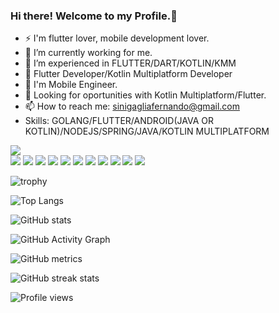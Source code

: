 ### Hi there! Welcome to my Profile.👋
- ⚡ I'm flutter lover, mobile development lover.
- 🔭 I’m currently working for me.
- 🌱 I’m  experienced in FLUTTER/DART/KOTLIN/KMM
- 🤔 Flutter Developer/Kotlin Multiplatform Developer
- 🤔 I'm Mobile Engineer.
- 💬 Looking for oportunities with Kotlin Multiplatform/Flutter.
- 📫 How to reach me: sinigagliafernando@gmail.com
- Skills: GOLANG/FLUTTER/ANDROID(JAVA OR KOTLIN)/NODEJS/SPRING/JAVA/KOTLIN MULTIPLATFORM
<!--
**FernandoSini/FernandoSini** is a ✨ _special_ ✨ repository because its `README.md` (this file) appears on your GitHub profile.

Here are some ideas to get you started:

- 🔭 I’m currently working for me.
- 🌱 I’m currently learning FLUTTER/DART
- 👯 I’m looking to collaborate on ...
- 🤔 I'm planning to be a flutter developer(fullstack)
- 💬 Looking for oportunities with flutter developer (Junior)
- 📫 How to reach me: sinigagliafernando@gmail.com
- 😄 Pronouns: ...
- ⚡ Fun fact: ...
-->






[<img src="https://img.shields.io/badge/GitHub-100000?style=for-the-badge&logo=github&logoColor=white"/>](https://github.com/fernandosini)  
<img src="https://img.shields.io/badge/Java-ED8B00?style=for-the-badge&logo=java&logoColor=white"/>
[<img src="https://img.shields.io/badge/LinkedIn-0077B5?style=for-the-badge&logo=linkedin&logoColor=white"/>](https://www.linkedin.com/in/fernando-fazio-sinigaglia-58179211b/)
<img src="https://img.shields.io/badge/Dart-0175C2?style=for-the-badge&logo=dart&logoColor=white"/>
<img src="https://img.shields.io/badge/Flutter-02569B?style=for-the-badge&logo=flutter&logoColor=white"/>
<img src="https://img.shields.io/badge/mac%20os-000000?style=for-the-badge&logo=apple&logoColor=white"/>
<img src="https://img.shields.io/badge/Node.js-339933?style=for-the-badge&logo=nodedotjs&logoColor=white"/>
<img src="https://img.shields.io/badge/Spring_Boot-F2F4F9?style=for-the-badge&logo=spring-boot"/>
<img src="https://img.shields.io/badge/Spring-6DB33F?style=for-the-badge&logo=spring&logoColor=white"/>
<img src="https://img.shields.io/badge/JavaScript-323330?style=for-the-badge&logo=javascript&logoColor=F7DF1E"/>
<img src="https://img.shields.io/badge/Adobe%20XD-FF61F6?style=for-the-badge&logo=Adobe%20XD&logoColor=white"/>
<img src="https://img.shields.io/badge/Go-00ADD8?style=for-the-badge&logo=go&logoColor=white"/>


![trophy](https://github-profile-trophy.vercel.app/?username=fernandosini)<!--(https://github.com/ryo-ma/github-profile-trophy)-->

![Top Langs](https://github-readme-stats.vercel.app/api/top-langs/?username=fernandosini)<!--(https://github.com/anuraghazra/github-readme-stats)-->

![GitHub stats](https://github-readme-stats.vercel.app/api?username=fernandosini&show_icons=true&count_private=true)  

![GitHub Activity Graph](https://activity-graph.herokuapp.com/graph?username=fernandosini)  

![GitHub metrics](https://metrics.lecoq.io/fernandosini)  

![GitHub streak stats](https://github-readme-streak-stats.herokuapp.com/?user=fernandosini)  

![Profile views](https://gpvc.arturio.dev/fernandosini)  
